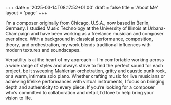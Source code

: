 +++
date = '2025-03-14T08:17:52+01:00'
draft = false
title = 'About Me'
layout = 'page'
+++

I’m a composer originally from Chicago, U.S.A., now based in Berlin, Germany. I studied Music Technology at the University of Illinois at Urbana-Champaign and have been working as a freelance musician and composer ever since. With a background in classical performance, composition, theory, and orchestration, my work blends traditional influences with modern textures and soundscapes.

Versatility is at the heart of my approach— I’m comfortable working across a wide range of styles and always strive to find the perfect sound for each project, be it sweeping Mahlerian orchetration, gritty and caustic punk rock, or a warm, intimate solo piano. Whether crafting music for live musicians or achieving lifelike performances with virtual instruments, I focus on bringing depth and authenticity to every piece. If you’re looking for a composer who’s committed to collaboration and detail, I’d love to help bring your vision to life.